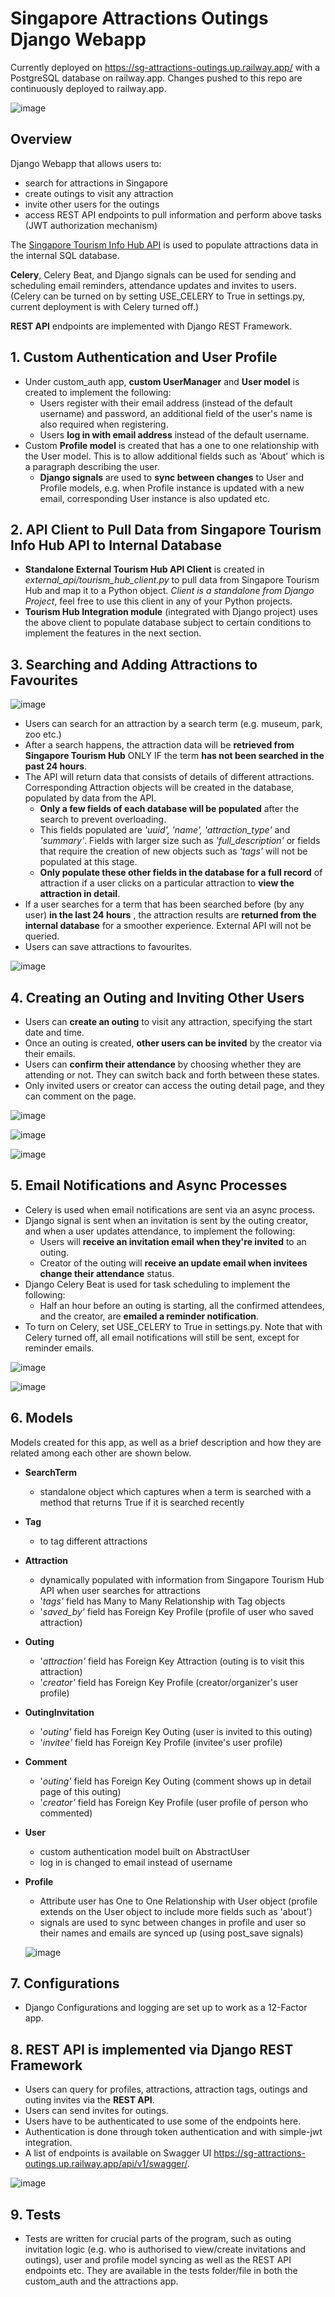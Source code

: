 ﻿# Singapore Attractions Outings Django Webapp
 
Currently deployed on <a href='https://sg-attractions-outings.up.railway.app/'>https://sg-attractions-outings.up.railway.app/</a> with a PostgreSQL database on railway.app. Changes pushed to this repo are continuously deployed to railway.app.
 
 ![image](https://user-images.githubusercontent.com/9307190/199877457-8d721bdb-f0b3-4ca8-990f-5ca6bd75a960.png)

## Overview

Django Webapp that allows users to:

- search for attractions in Singapore
- create outings to visit any attraction
- invite other users for the outings
- access REST API endpoints to pull information and perform above tasks (JWT authorization mechanism)

The <a href='https://tih-dev.stb.gov.sg/api-products-documentation'>Singapore Tourism Info Hub API</a> is used to populate attractions data in the internal SQL database.

**Celery**, Celery Beat, and Django signals can be used for sending and scheduling email reminders, attendance updates and invites to users. (Celery can be turned on by setting USE_CELERY to True in settings.py, current deployment is with Celery turned off.)

**REST API** endpoints are implemented with Django REST Framework.


## 1. Custom Authentication and User Profile

- Under custom\_auth app, **custom UserManager** and **User model** is created to implement the following:
  - Users register with their email address (instead of the default username) and password, an additional field of the user's name is also required when registering.
  - Users **log in with email address** instead of the default username.
- Custom **Profile model** is created that has a one to one relationship with the User model. This is to allow additional fields such as 'About' which is a paragraph describing the user.
  - **Django signals** are used to **sync between changes** to User and Profile models, e.g. when Profile instance is updated with a new email, corresponding User instance is also updated etc.


## 2. API Client to Pull Data from Singapore Tourism Info Hub API to Internal Database

- **Standalone External Tourism Hub API Client** is created in _external\_api/tourism\_hub\_client.py_ to pull data from Singapore Tourism Hub and map it to a Python object. _Client is a standalone from Django Project_, feel free to use this client in any of your Python projects.
- **Tourism Hub Integration module** (integrated with Django project) uses the above client to populate database subject to certain conditions to implement the features in the next section.


## 3. Searching and Adding Attractions to Favourites

![image](https://user-images.githubusercontent.com/9307190/199877660-d6a72489-b252-4a9a-8bd8-2f0eb609a3e2.png)

- Users can search for an attraction by a search term (e.g. museum, park, zoo etc.)
- After a search happens, the attraction data will be **retrieved from Singapore Tourism Hub** ONLY IF the term **has not been searched in the past 24 hours**.
- The API will return data that consists of details of different attractions. Corresponding Attraction objects will be created in the database, populated by data from the API.
  - **Only a few fields of each database will be populated** after the search to prevent overloading.
  - This fields populated are _'uuid', 'name', 'attraction\_type'_ and _'summary'_. Fields with larger size such as _'full\_description'_ or fields that require the creation of new objects such as _'tags'_ will not be populated at this stage.
  - **Only populate these other fields in the database for a full record** of attraction if a user clicks on a particular attraction to **view the attraction in detail**.
- If a user searches for a term that has been searched before (by any user) **in the last 24 hours** , the attraction results are **returned from the internal database** for a smoother experience. External API will not be queried.
- Users can save attractions to favourites.

![image](https://user-images.githubusercontent.com/9307190/199877890-0a4b1d3b-29cf-4d9a-8895-eeb3c8dbe777.png)


## 4. Creating an Outing and Inviting Other Users

- Users can **create an outing** to visit any attraction, specifying the start date and time.
- Once an outing is created, **other users can be invited** by the creator via their emails.
- Users can **confirm their attendance** by choosing whether they are attending or not. They can switch back and forth between these states.
- Only invited users or creator can access the outing detail page, and they can comment on the page.

![image](https://user-images.githubusercontent.com/9307190/199940057-3a094461-43fb-4a77-8e27-49608c00d120.png)

![image](https://user-images.githubusercontent.com/9307190/199940716-c34d4291-5bf2-40aa-ac25-b77b5fc2c3cf.png)

![image](https://user-images.githubusercontent.com/9307190/199943410-78cea10c-5912-44a8-8250-b91412246def.png)

## 5. Email Notifications and Async Processes

- Celery is used when email notifications are sent via an async process.
- Django signal is sent when an invitation is sent by the outing creator, and when a user updates attendance, to implement the following:
  - Users will **receive an invitation email when they're invited** to an outing.
  - Creator of the outing will **receive an update email when invitees change their attendance** status.
- Django Celery Beat is used for task scheduling to implement the following:
  - Half an hour before an outing is starting, all the confirmed attendees, and the creator, are **emailed a reminder notification**.
- To turn on Celery, set USE_CELERY to True in settings.py. Note that with Celery turned off, all email notifications will still be sent, except for reminder emails.

![image](https://user-images.githubusercontent.com/9307190/199947236-99557290-f5f5-4662-83a8-908081ab33f6.png)

![image](https://user-images.githubusercontent.com/9307190/199947510-2776e278-fbac-4bdb-a974-1dbd265ee446.png)

## 6. Models

Models created for this app, as well as a brief description and how they are related among each other are shown below.

- **SearchTerm**
  - standalone object which captures when a term is searched with a method that returns True if it is searched recently
- **Tag**
  - to tag different attractions
- **Attraction**
  - dynamically populated with information from Singapore Tourism Hub API when user searches for attractions
  - '_tags'_ field has Many to Many Relationship with Tag objects
  - '_saved\_by'_ field has Foreign Key Profile (profile of user who saved attraction)
- **Outing**
  - '_attraction'_ field has Foreign Key Attraction (outing is to visit this attraction)
  - '_creator'_ field has Foreign Key Profile (creator/organizer's user profile)
- **OutingInvitation**
  - '_outing'_ field has Foreign Key Outing (user is invited to this outing)
  - '_invitee'_ field has Foreign Key Profile (invitee's user profile)
- **Comment**
  - '_outing'_ field has Foreign Key Outing (comment shows up in detail page of this outing)
  - '_creator'_ field has Foreign Key Profile (user profile of person who commented)
- **User**
  - custom authentication model built on AbstractUser
  - log in is changed to email instead of username
- **Profile**
  - Attribute user has One to One Relationship with User object (profile extends on the User object to include more fields such as 'about')
  - signals are used to sync between changes in profile and user so their names and emails are synced up (using post\_save signals)
  
  ![image](https://user-images.githubusercontent.com/9307190/199954914-47ae167b-c0cb-4dc2-b6e7-e1166af66ebd.png)

## 7. Configurations

- Django Configurations and logging are set up to work as a 12-Factor app.


## 8. REST API is implemented via Django REST Framework

- Users can query for profiles, attractions, attraction tags, outings and outing invites via the **REST API**.
- Users can send invites for outings.
- Users have to be authenticated to use some of the endpoints here.
- Authentication is done through token authentication and with simple-jwt integration.
- A list of endpoints is available on Swagger UI <a href='https://sg-attractions-outings.up.railway.app/api/v1/swagger/'>https://sg-attractions-outings.up.railway.app/api/v1/swagger/</a>.

![image](https://user-images.githubusercontent.com/9307190/199946158-37e89cbb-46ac-4fde-aa39-937f45284ee1.png)

## 9. Tests

- Tests are written for crucial parts of the program, such as outing invitation logic (e.g. who is authorised to view/create invitations and outings), user and profile model syncing as well as the REST API endpoints etc. They are available in the tests folder/file in both the custom_auth and the attractions app.

